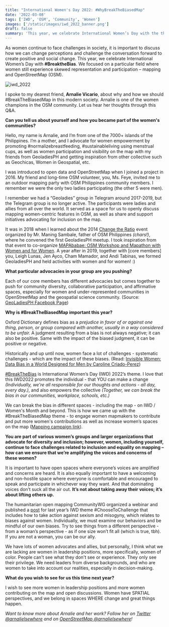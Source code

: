 ```yaml
---
title: "International Women's Day 2022: #WhyBreakTheBiasedMap"
date: '2022-03-08'
tags: ['IWD', 'OSM', 'Community', 'Women']
images: ['/static/images/iwd_2022_banner.png']
draft: false
summary: 'This year, we celebrate International Women’s Day with the theme #BreaktheBias. As women continue to face challenges in society, Arnalie Vicario discusses how we can change perceptions and challenge the conversation forward to create positive and social change on mapping.'
---
```


As women continue to face challenges in society, it is important to discuss how we can change perceptions and challenge the conversation forward to create positive and social change. This year, we celebrate International Women’s Day with **#BreaktheBias**. We focused on a particular field where women still experience skewed representation and participation – mapping and OpenStreetMap (OSM).

![iwd_2022](/static/images/iwd_2022.png)

I spoke to my dearest friend, **Arnalie Vicario**, about why and how we should #BreakTheBiasedMap in this modern society. Arnalie is one of the women champions in the OSM community. Let us hear her thoughts through this Q&A.

**Can you tell us about yourself and how you became part of the women's communities?**

Hello, my name is Arnalie, and I’m from one of the 7000+ islands of the Philippines. I’m a mother, and I advocate for women empowerment by promoting #normalizebreastfeeding, #sustainableliving using menstrual cups, as well as women participation and visibility on the map with my friends from GeoladiesPH and getting inspiration from other collective such as Geochicas, Women in Geospatial, etc.

I was introduced to open data and OpenStreetMap when I joined a project in 2016. My friend and long-time OSM volunteer, you, Ms. Feye, invited me to an outdoor mapping party with OSM Philippines community members. I remember we were the only two ladies participating (the other 5 were men).

I remember we had a “Geoladies” group in Telegram around 2017-2019, but the Telegram group is no longer active. The participants were ladies and allies from all over the world. It served as a space for us to openly discuss mapping women-centric features in OSM, as well as share and support initiatives advocating for inclusion on the map.

It was in 2018 when I learned about the 2014 [Change the Ratio](https://www.slideshare.net/esambale/geoladies-20140609) event organized by Mr. Maning Sambale, father of OSM Philippines _(chars!)_, where he convened the first GeoladiesPH meetup. I took inspiration from that event to co-organize [MAPAbabae: OSM Workshop and Mapathon with Women and for Women](https://www.openstreetmap.org/user/arnalielsewhere/diary/43568). A year after in 2019, together with [core members] you, Leigh Lunas, Jen Ayco, Cham Mamador, and Andi Tabinas, we formed GeoladiesPH and held activities with women and for women! :)

**What particular advocacies in your group are you pushing?**

Each of our core members has different advocacies but comes together to push for community diversity, collaborative participation, and affirmative spaces, especially for women and under-represented communities in OpenStreetMap and the geospatial science community. (Source: [GeoLadiesPH Facebook Page](https://www.facebook.com/geoladiesph))

**Why is #BreakTheBiasedMap important this year?**

Oxford Dictionary defines bias as a _prejudice in favor of or against one thing, person, or group compared with another, usually in a way considered to be unfair._ A judgment resulting from a bias is not always negative; it can also be positive. Same with the impact of the biased judgment, it can be positive or negative.

Historically and up until now, women face a lot of challenges - systematic challenges - which are the impact of these biases. (Read: [Invisible Women: Data Bias in a World Designed for Men by Caroline Criado-Perez](https://g.co/kgs/sXEVyg))

[#BreakTheBias](https://www.internationalwomensday.com/Theme) is International Women’s Day (IWD) 2022’s theme. I love that this IWD2022 promotes the individual - that YOU can make a change _(Individually, we're all responsible for our thoughts and actions - all day, every day.)_, and also empowers the collective _(Together, we can break the bias in our communities, workplace, schools, etc.)_

We can break the bias in different spaces - including the map - on IWD / Women's Month and beyond. This is how we came up with the #BreakTheBiasedMap theme - to engage women mapmakers to contribute and put more women's contributions as well as increase women’s spaces on the map ([Mapping campaign link](https://www.facebook.com/geoladiesph/posts/699561378059865)).

**You are part of various women’s groups and larger organizations that advocate for diversity and inclusion; however, women, including yourself, continue to face challenges related to inclusion and equality on mapping – how can we ensure that we’re amplifying the voices and concerns of these women?**

It is important to have open spaces where everyone’s voices are amplified and concerns are heard. It is also equally important to have a welcoming and non-hostile space where everyone is comfortable and encouraged to speak and participate in whichever way they want. And that dominating voices don’t suck all the air out. **It’s not about taking away their voices; it’s about lifting others up.**

The humanitarian open mapping CommunityWG organized a webinar and published a [post](https://www.hotosm.org/updates/why-and-how-challenging-sexism-and-misogyny-in-the-open-mapping-ecosystem/) for last year’s IWD theme #ChooseToChallenge that includes how to take action against sexism and misogyny, which relates to biases against women. Individually, we must examine our behaviors and be mindful of our own biases. Try to see things from a different perspective - from a woman’s perspective - as if one size won’t fit all (which is true, tbh). If you are not a woman, you can be our ally.

We have lots of women advocates and allies, but personally, I think what we are lacking are women in leadership positions, more specifically, women of color. People can't see what they don't see or experience. They only see their privilege. We need leaders from diverse backgrounds, and who are women to take into account our realities, especially in decision-making.

**What do you wish to see for us this time next year?**

I wish to see more women in leadership positions and more women contributing on the map and open discussions. Women have SPATIAL perspectives, and we belong in spaces WHERE change and great things happen.

_Want to know more about Arnalie and her work? Follow her on [Twitter @arnalielsewhere](https://twitter.com/arnalielsewhere) and on [OpenStreetMap @arnalielsewhere](https://www.openstreetmap.org/user/arnalielsewhere)!_

